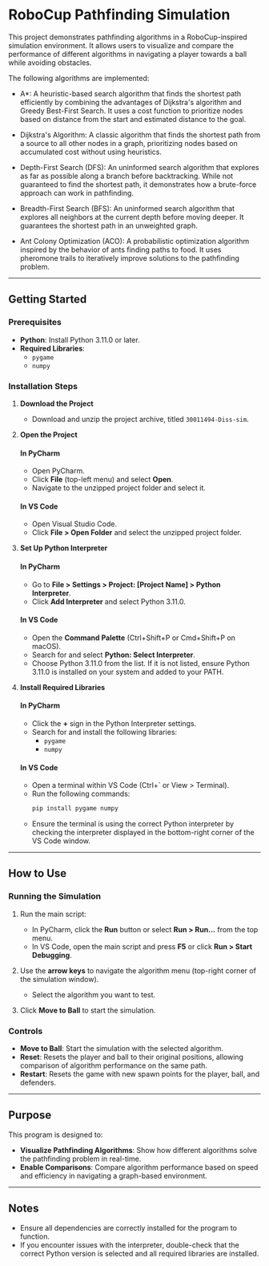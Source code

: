 # RoboCup Pathfinding Simulation

This project demonstrates pathfinding algorithms in a RoboCup-inspired simulation environment. It allows users to visualize and compare the performance of different algorithms in navigating a player towards a ball while avoiding obstacles.

The following algorithms are implemented:

- A*: A heuristic-based search algorithm that finds the shortest path efficiently by combining the advantages of Dijkstra's algorithm and Greedy Best-First Search. It uses a cost function to prioritize nodes based on distance from the start and estimated distance to the goal.

- Dijkstra's Algorithm: A classic algorithm that finds the shortest path from a source to all other nodes in a graph, prioritizing nodes based on accumulated cost without using heuristics.

- Depth-First Search (DFS): An uninformed search algorithm that explores as far as possible along a branch before backtracking. While not guaranteed to find the shortest path, it demonstrates how a brute-force approach can work in pathfinding.

- Breadth-First Search (BFS): An uninformed search algorithm that explores all neighbors at the current depth before moving deeper. It guarantees the shortest path in an unweighted graph.

- Ant Colony Optimization (ACO): A probabilistic optimization algorithm inspired by the behavior of ants finding paths to food. It uses pheromone trails to iteratively improve solutions to the pathfinding problem.
---

## Getting Started

### Prerequisites

- **Python**: Install Python 3.11.0 or later.
- **Required Libraries**:
  - `pygame`
  - `numpy`

### Installation Steps

1. **Download the Project**
   - Download and unzip the project archive, titled `30011494-Diss-sim`.

2. **Open the Project**

   #### In PyCharm
   - Open PyCharm.
   - Click **File** (top-left menu) and select **Open**.
   - Navigate to the unzipped project folder and select it.

   #### In VS Code
   - Open Visual Studio Code.
   - Click **File > Open Folder** and select the unzipped project folder.

3. **Set Up Python Interpreter**

   #### In PyCharm
   - Go to **File > Settings > Project: [Project Name] > Python Interpreter**.
   - Click **Add Interpreter** and select Python 3.11.0.

   #### In VS Code
   - Open the **Command Palette** (Ctrl+Shift+P or Cmd+Shift+P on macOS).
   - Search for and select **Python: Select Interpreter**.
   - Choose Python 3.11.0 from the list. If it is not listed, ensure Python 3.11.0 is installed on your system and added to your PATH.

4. **Install Required Libraries**

   #### In PyCharm
   - Click the **+** sign in the Python Interpreter settings.
   - Search for and install the following libraries:
     - `pygame`
     - `numpy`

   #### In VS Code
   - Open a terminal within VS Code (Ctrl+\` or View > Terminal).
   - Run the following commands:
     ```bash
     pip install pygame numpy
     ```
   - Ensure the terminal is using the correct Python interpreter by checking the interpreter displayed in the bottom-right corner of the VS Code window.

---

## How to Use

### Running the Simulation

1. Run the main script:
   - In PyCharm, click the **Run** button or select **Run > Run...** from the top menu.
   - In VS Code, open the main script and press **F5** or click **Run > Start Debugging**.

2. Use the **arrow keys** to navigate the algorithm menu (top-right corner of the simulation window).
   - Select the algorithm you want to test.
3. Click **Move to Ball** to start the simulation.

### Controls

- **Move to Ball**: Start the simulation with the selected algorithm.
- **Reset**: Resets the player and ball to their original positions, allowing comparison of algorithm performance on the same path.
- **Restart**: Resets the game with new spawn points for the player, ball, and defenders.

---

## Purpose

This program is designed to:

- **Visualize Pathfinding Algorithms**: Show how different algorithms solve the pathfinding problem in real-time.
- **Enable Comparisons**: Compare algorithm performance based on speed and efficiency in navigating a graph-based environment.

---

## Notes

- Ensure all dependencies are correctly installed for the program to function.
- If you encounter issues with the interpreter, double-check that the correct Python version is selected and all required libraries are installed.
